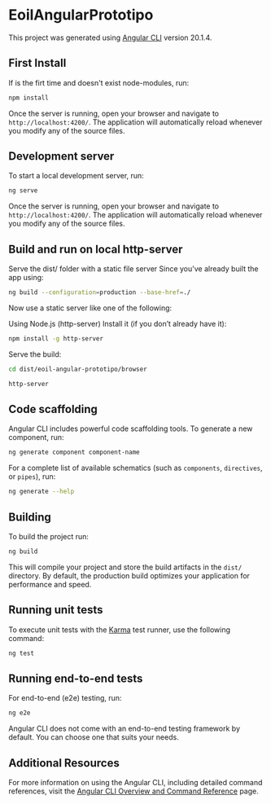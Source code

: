 # EoilAngularPrototipo

This project was generated using [Angular CLI](https://github.com/angular/angular-cli) version 20.1.4.

## First Install

If is the firt time and doesn't exist node-modules, run:

```bash
npm install
```

Once the server is running, open your browser and navigate to `http://localhost:4200/`. The application will automatically reload whenever you modify any of the source files.


## Development server

To start a local development server, run:

```bash
ng serve
```

Once the server is running, open your browser and navigate to `http://localhost:4200/`. The application will automatically reload whenever you modify any of the source files.




## Build and run on local http-server

Serve the dist/ folder with a static file server
Since you've already built the app using:

```bash
ng build --configuration=production --base-href=./
```
Now use a static server like one of the following:

Using Node.js (http-server)
Install it (if you don’t already have it):

```bash
npm install -g http-server
```
Serve the build:

```bash
cd dist/eoil-angular-prototipo/browser
```

```bash
http-server
```


## Code scaffolding

Angular CLI includes powerful code scaffolding tools. To generate a new component, run:

```bash
ng generate component component-name
```

For a complete list of available schematics (such as `components`, `directives`, or `pipes`), run:

```bash
ng generate --help
```

## Building

To build the project run:

```bash
ng build
```

This will compile your project and store the build artifacts in the `dist/` directory. By default, the production build optimizes your application for performance and speed.

## Running unit tests

To execute unit tests with the [Karma](https://karma-runner.github.io) test runner, use the following command:

```bash
ng test
```

## Running end-to-end tests

For end-to-end (e2e) testing, run:

```bash
ng e2e
```

Angular CLI does not come with an end-to-end testing framework by default. You can choose one that suits your needs.

## Additional Resources

For more information on using the Angular CLI, including detailed command references, visit the [Angular CLI Overview and Command Reference](https://angular.dev/tools/cli) page.



